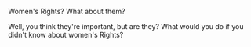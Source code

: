 Women's Rights?
What about them?

Well, you think they're important, but are they?
What would you do if you didn't know about women's Rights?
